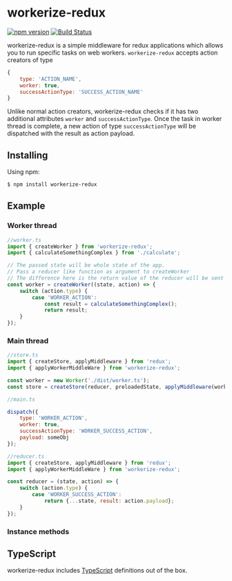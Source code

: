 # workerize-redux

[![npm version](https://badge.fury.io/js/workerize-redux.svg)](https://badge.fury.io/js/workerize-redux)
[![Build Status](https://travis-ci.org/hemanditwiz/workerize-redux.svg?branch=master)](https://travis-ci.org/hemanditwiz/workerize-redux)

workerize-redux is a simple middleware for redux applications which allows you to run specific tasks on
web workers. `workerize-redux` accepts action creators of type

```js
{
    type: 'ACTION_NAME',
    worker: true,
    successActionType: 'SUCCESS_ACTION_NAME'
}
```

Unlike normal action creators, workerize-redux checks if it has two additional attributes `worker` and `successActionType`. Once the task in worker thread is complete, a new action of type `successActionType` will be dispatched with the result as action payload.

## Installing

Using npm:

```bash
$ npm install workerize-redux
```

## Example

### Worker thread

```js
//worker.ts
import { createWorker } from 'workerize-redux';
import { calculateSomethingComplex } from './calculate';

// The passed state will be whole state of the app.
// Pass a reducer like function as argument to createWorker
// The difference here is the return value of the reducer will be sent as payload to the successAction
const worker = createWorker((state, action) => {
    switch (action.type) {
        case 'WORKER_ACTION':
            const result = calculateSomethingComplex();
            return result;
    }
});
```

### Main thread

```js
//store.ts
import { createStore, applyMiddleware } from 'redux';
import { applyWorkerMiddleWare } from 'workerize-redux';

const worker = new Worker('./dist/worker.ts');
const store = createStore(reducer, preloadedState, applyMiddleware(worker));
```

```js
//main.ts

dispatch({
    type: 'WORKER_ACTION',
    worker: true,
    successActionType: 'WORKER_SUCCESS_ACTION',
    payload: someObj
});
```

```js
//reducer.ts
import { createStore, applyMiddleware } from 'redux';
import { applyWorkerMiddleWare } from 'workerize-redux';

const reducer = (state, action) => {
    switch (action.type) {
        case 'WORKER_SUCCESS_ACTION':
            return {...state, result: action.payload};
    }
});
```

### Instance methods

## TypeScript

workerize-redux includes [TypeScript](http://typescriptlang.org) definitions out of the box.
